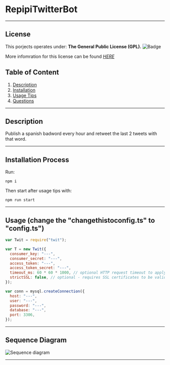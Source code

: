 # RepipiTwitterBot

---

## License <a name='license'></a>

This porjects operates under:
**The General Public License (GPL).**
![Badge](https://www.whitesourcesoftware.com/wp-content/media/2021/04/aHViPTcyNTE0JmNtZD1pdGVtZWRpdG9yaW1hZ2UmZmlsZW5hbWU9aXRlbWVkaXRvcmltYWdlXzVjNDk3NmFlNDM5Y2QucG5nJnZlcnNpb249MDAwMCZzaWc9NDQ0MzgxMTNmN2U3NDliM2U1MGE2ZjNkNzA2YzU5NDA.png)

More infomration for this license can be found _[HERE](https://www.whitesourcesoftware.com/resources/blog/open-source-licenses-explained/#GNU_General_Public_License_GPL)_

## Table of Content

1. [Description](#descrption)
2. [Installation](#installation)
3. [Usage Tips](#usage)
4. [Questions](#questions)

---

## Description <a name='description'></a>

Publish a spanish badword every hour and retweet the last 2 tweets with that word.

---

## Installation Process <a name='installation'></a>

Run:

    npm i

Then start after usage tips with:

    npm run start

---

## Usage (change the "changethistoconfig.ts" to "config.ts")<a name='usage'></a>

```javascript
var Twit = require("twit");

var T = new Twit({
  consumer_key: "---",
  consumer_secret: "---",
  access_token: "---",
  access_token_secret: "---",
  timeout_ms: 60 * 60 * 1000, // optional HTTP request timeout to apply to all requests
  strictSSL: false, // optional - requires SSL certificates to be valid
});

var conn = mysql.createConnection({
  host: "---",
  user: "---",
  password: "---",
  database: "---",
  port: 3306,
});
```

---

## Sequence Diagram <a name='diagram'></a>

![Sequence diagram](https://ramoweb.com/wp-content/uploads/2022/10/capturadiagrama.png "Sequence diagram")

---
